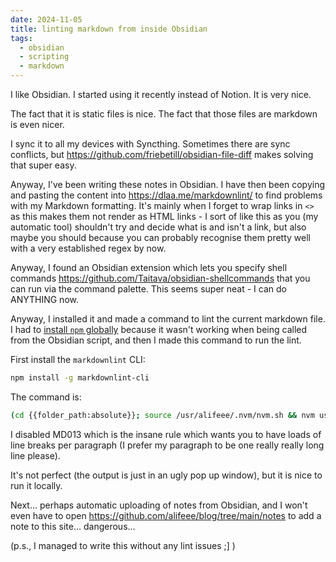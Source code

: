 ```yaml
---
date: 2024-11-05
title: linting markdown from inside Obsidian
tags:
  - obsidian
  - scripting
  - markdown
---
```


I like Obsidian. I started using it recently instead of Notion. It is very nice.

The fact that it is static files is nice. The fact that those files are markdown is even nicer.

I sync it to all my devices with Syncthing. Sometimes there are sync conflicts, but <https://github.com/friebetill/obsidian-file-diff> makes solving that super easy.

Anyway, I've been writing these notes in Obsidian. I have then been copying and pasting the content into <https://dlaa.me/markdownlint/> to find problems with my Markdown formatting. It's mainly when I forget to wrap links in `<>` as this makes them not render as HTML links - I sort of like this as you (my automatic tool) shouldn't try and decide what is and isn't a link, but also maybe you should because you can probably recognise them pretty well with a very established regex by now.

Anyway, I found an Obsidian extension which lets you specify shell commands <https://github.com/Taitava/obsidian-shellcommands> that you can run via the command palette. This seems super neat - I can do ANYTHING now.

Anyway, I installed it and made a command to lint the current markdown file. I had to [install `npm` globally](https://blog.alifeee.co.uk/notes/installing-nvm-globally-so-automated-scripts-can-use-node-and-npm/) because it wasn't working when being called from the Obsidian script, and then I made this command to run the lint.

First install the `markdownlint` CLI:

```bash
npm install -g markdownlint-cli
```

The command is:

```bash
(cd {{folder_path:absolute}}; source /usr/alifeee/.nvm/nvm.sh && nvm use 20 && markdownlint {{file_name}} --disable MD013 && echo "no lint issues!")
```

I disabled MD013 which is the insane rule which wants you to have loads of line breaks per paragraph (I prefer my paragraph to be one really really long line please).

It's not perfect (the output is just in an ugly pop up window), but it is nice to run it locally.

Next... perhaps automatic uploading of notes from Obsidian, and I won't even have to open <https://github.com/alifeee/blog/tree/main/notes> to add a note to this site... dangerous...

(p.s., I managed to write this without any lint issues ;] )
